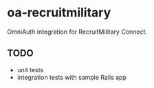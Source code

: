 # oa-recruitmilitary

OmniAuth integration for RecruitMilitary Connect.

## TODO

* unit tests
* integration tests with sample Rails app
